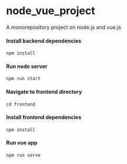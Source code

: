 # node_vue_project
A monorepository project on node.js and vue.js

#### Install backend dependencies
` npm install `

#### Run node server
` npm run start `

#### Navigate to frontend directory
` cd frontend `

#### Install frontend dependencies
` npm install `

#### Run vue app
` npm run serve `